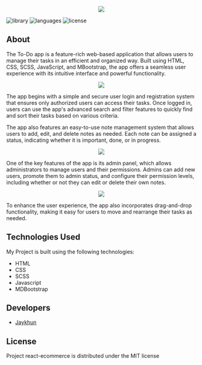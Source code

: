 <p align="center">
      <img src="https://www.simpleimageresizer.com/_uploads/photos/dbc4057c/Screenshot_1_1_0.png">
</p>

<p>
   <img src="https://img.shields.io/badge/library-mdbootstrap%20v6.0.0-%233583D5" alt="library">
   <img src="https://img.shields.io/badge/languages-javascript-%23E9D44D" alt="languages">
   <img src="https://img.shields.io/badge/license-MIT-%23A10000" alt="license">
</p>

## About

The To-Do app is a feature-rich web-based application that allows users to manage their tasks in an efficient and organized way. Built using HTML, CSS, SCSS, JavaScript, and MBootstrap, the app offers a seamless user experience with its intuitive interface and powerful functionality.

<p align="center">
      <img src="https://www.simpleimageresizer.com/_uploads/photos/dbc4057c/Screenshot_4_1_0.png">
</p>

The app begins with a simple and secure user login and registration system that ensures only authorized users can access their tasks. Once logged in, users can use the app's advanced search and filter features to quickly find and sort their tasks based on various criteria.

The app also features an easy-to-use note management system that allows users to add, edit, and delete notes as needed. Each note can be assigned a status, indicating whether it is important, done, or in progress.

<p align="center">
      <img src="https://www.simpleimageresizer.com/_uploads/photos/dbc4057c/Screenshot_2_1_0.png">
</p>

One of the key features of the app is its admin panel, which allows administrators to manage users and their permissions. Admins can add new users, promote them to admin status, and configure their permission levels, including whether or not they can edit or delete their own notes.

<p align="center">
      <img src="https://www.simpleimageresizer.com/_uploads/photos/dbc4057c/Screenshot_3_2_0.png">
</p>

To enhance the user experience, the app also incorporates drag-and-drop functionality, making it easy for users to move and rearrange their tasks as needed. 

## Technologies Used
My Project is built using the following technologies:

- HTML
- CSS
- SCSS
- Javascript
- MDBootstrap

## Developers

- [Jaykhun](https://github.com/Jaykhun)

## License

Project react-ecommerce is distributed under the MIT license
